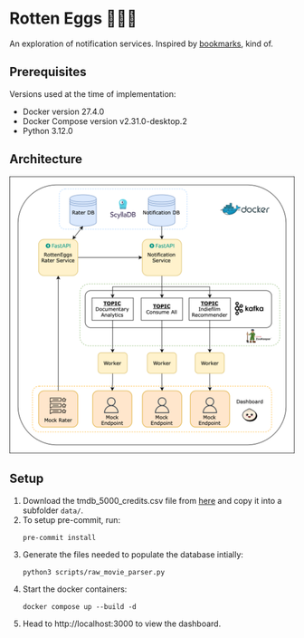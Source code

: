 # Rotten Eggs 🥚🐣🍳

An exploration of notification services.
Inspired by [bookmarks](https://bookmarks.reviews), kind of.

## Prerequisites
Versions used at the time of implementation:

* Docker version 27.4.0
* Docker Compose version v2.31.0-desktop.2
* Python 3.12.0

## Architecture
![Architecture](./images/architecture-diagram.png)

## Setup
1. Download the tmdb_5000_credits.csv file from [here](https://www.kaggle.com/datasets/tmdb/tmdb-movie-metadata) and copy it into a subfolder `data/`.
1. To setup pre-commit, run:
    ```shell
    pre-commit install
    ```
1. Generate the files needed to populate the database intially:
    ```shell
    python3 scripts/raw_movie_parser.py
    ```
1. Start the docker containers:
    ```shell
    docker compose up --build -d
    ```
1. Head to http://localhost:3000 to view the dashboard.
